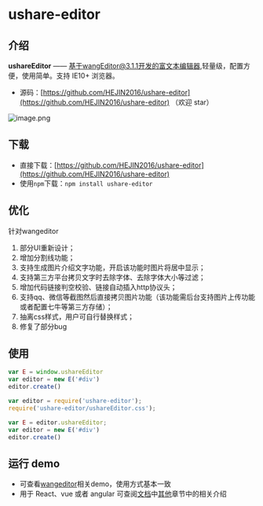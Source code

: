 
# ushare-editor

## 介绍

**ushareEditor** —— 基于wangEditor@3.1.1开发的富文本编辑器,轻量级，配置方便，使用简单。支持 IE10+ 浏览器。

- 源码：[https://github.com/HEJIN2016/ushare-editor](https://github.com/HEJIN2016/ushare-editor) （欢迎 star）

![image.png](https://xuanwuyun.com/FlLolaDWYAm4x577-uVx0hZhESjc?imageMogr2/auto-orient/strip%7CimageView2/2/w/1240)




## 下载

- 直接下载：[https://github.com/HEJIN2016/ushare-editor](https://github.com/HEJIN2016/ushare-editor)
- 使用`npm`下载：`npm install ushare-editor`


## 优化
针对wangeditor
1. 部分UI重新设计；
2. 增加分割线功能；
3. 支持生成图片介绍文字功能，开启该功能时图片将居中显示；
4. 支持第三方平台拷贝文字时去除字体、去除字体大小等过滤；
5. 增加代码链接判空校验、链接自动插入http协议头；
6. 支持qq、微信等截图然后直接拷贝图片功能（该功能需后台支持图片上传功能或者配置七牛等第三方存储）；
7. 抽离css样式，用户可自行替换样式；
8. 修复了部分bug


## 使用


```javascript
var E = window.ushareEditor
var editor = new E('#div')
editor.create()
```

```javascript
var editor = require('ushare-editor');
require('ushare-editor/ushareEditor.css');

var E = editor.ushareEditor;
var editor = new E('#div')
editor.create()
```


## 运行 demo

- 可查看[wangeditor](http://www.wangeditor.com)相关demo，使用方式基本一致
- 用于 React、vue 或者 angular 可查阅[文档](http://www.kancloud.cn/wangfupeng/wangeditor3/332599)中[其他](https://www.kancloud.cn/wangfupeng/wangeditor3/335783)章节中的相关介绍


